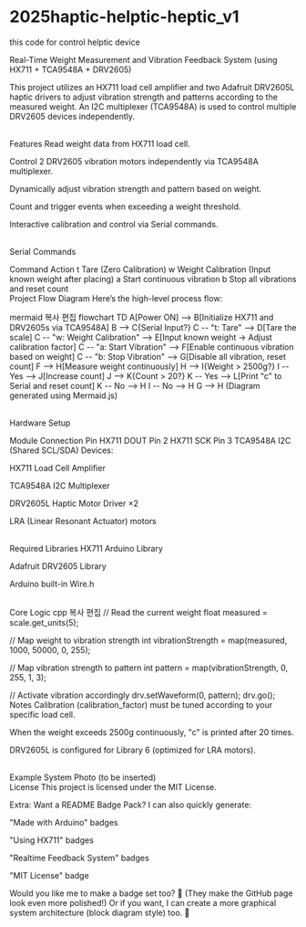 # 2025haptic-helptic-heptic_v1
this code for control helptic device

Real-Time Weight Measurement and Vibration Feedback System
(using HX711 + TCA9548A + DRV2605)

This project utilizes an HX711 load cell amplifier and two Adafruit DRV2605L haptic drivers to
adjust vibration strength and patterns according to the measured weight.
An I2C multiplexer (TCA9548A) is used to control multiple DRV2605 devices independently.

<br>
Features
Read weight data from HX711 load cell.

Control 2 DRV2605 vibration motors independently via TCA9548A multiplexer.

Dynamically adjust vibration strength and pattern based on weight.

Count and trigger events when exceeding a weight threshold.

Interactive calibration and control via Serial commands.

<br>
Serial Commands

Command	Action
t	Tare (Zero Calibration)
w	Weight Calibration (Input known weight after placing)
a	Start continuous vibration
b	Stop all vibrations and reset count
<br>
Project Flow Diagram
Here’s the high-level process flow:

mermaid
복사
편집
flowchart TD
    A[Power ON] --> B[Initialize HX711 and DRV2605s via TCA9548A]
    B --> C{Serial Input?}
    C -- "t: Tare" --> D[Tare the scale]
    C -- "w: Weight Calibration" --> E[Input known weight -> Adjust calibration factor]
    C -- "a: Start Vibration" --> F[Enable continuous vibration based on weight]
    C -- "b: Stop Vibration" --> G[Disable all vibration, reset count]
    F --> H[Measure weight continuously]
    H --> I{Weight > 2500g?}
    I -- Yes --> J[Increase count]
    J --> K{Count > 20?}
    K -- Yes --> L[Print "c" to Serial and reset count]
    K -- No --> H
    I -- No --> H
    G --> H
(Diagram generated using Mermaid.js)

<br>
Hardware Setup

Module	Connection Pin
HX711 DOUT	Pin 2
HX711 SCK	Pin 3
TCA9548A	I2C (Shared SCL/SDA)
Devices:

HX711 Load Cell Amplifier

TCA9548A I2C Multiplexer

DRV2605L Haptic Motor Driver ×2

LRA (Linear Resonant Actuator) motors

<br>
Required Libraries
HX711 Arduino Library

Adafruit DRV2605 Library

Arduino built-in Wire.h

<br>
Core Logic
cpp
복사
편집
// Read the current weight
float measured = scale.get_units(5);

// Map weight to vibration strength
int vibrationStrength = map(measured, 1000, 50000, 0, 255);

// Map vibration strength to pattern
int pattern = map(vibrationStrength, 0, 255, 1, 3);

// Activate vibration accordingly
drv.setWaveform(0, pattern);
drv.go();
<br>
Notes
Calibration (calibration_factor) must be tuned according to your specific load cell.

When the weight exceeds 2500g continuously, "c" is printed after 20 times.

DRV2605L is configured for Library 6 (optimized for LRA motors).

<br>
Example System Photo
(to be inserted)

<br>
License
This project is licensed under the MIT License.

Extra: Want a README Badge Pack?
I can also quickly generate:

"Made with Arduino" badges

"Using HX711" badges

"Realtime Feedback System" badges

"MIT License" badge

Would you like me to make a badge set too? 🚀
(They make the GitHub page look even more polished!)
Or if you want, I can create a more graphical system architecture (block diagram style) too. 🎨
